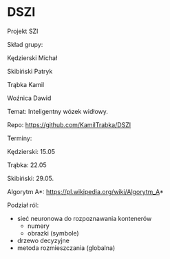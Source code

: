# DSZI
Projekt SZI


Skład grupy:

Kędzierski Michał

Skibiński Patryk

Trąbka Kamil

Woźnica Dawid


Temat: Inteligentny wózek widłowy.

Repo: https://github.com/KamilTrabka/DSZI

Terminy:

Kędzierski: 15.05

Trąbka: 22.05

Skibiński: 29.05.

Algorytm A*: https://pl.wikipedia.org/wiki/Algorytm_A*


Podział ról:
- sieć neuronowa do rozpoznawania kontenerów
  - numery
  - obrazki (symbole)
- drzewo decyzyjne
- metoda rozmieszczania (globalna)
